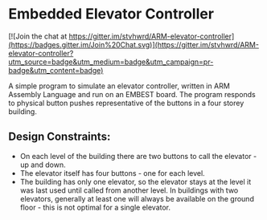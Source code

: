 # Embedded Elevator Controller

[![Join the chat at https://gitter.im/stvhwrd/ARM-elevator-controller](https://badges.gitter.im/Join%20Chat.svg)](https://gitter.im/stvhwrd/ARM-elevator-controller?utm_source=badge&utm_medium=badge&utm_campaign=pr-badge&utm_content=badge)


A simple program to simulate an elevator controller, written in ARM Assembly Language and run on an EMBEST board.  The program responds to physical button pushes representative of the buttons in a four storey building.

## Design Constraints:

* On each level of the building there are two buttons to call the elevator - up and down.
* The elevator itself has four buttons - one for each level.
* The building has only one elevator, so the elevator stays at the level it was last used until called from another level.  In buildings with two elevators, generally at least one will always be available on the ground floor - this is not optimal for a single elevator.
